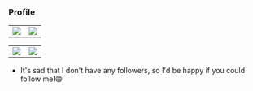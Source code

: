 ### Profile
<table>
  <td><img src="https://github-readme-stats.vercel.app/api?username=ppmasa8&show_icons=true&theme=vue"></td>
  <td><img src="https://github-readme-streak-stats.herokuapp.com/?user=ppmasa8&currStreakNum=2FD3EB&fire=pink&sideLabels=F00&show_icons=true&theme=vue"></td>
</table>
<table>
  <td><img src="https://github-readme-stats.vercel.app/api/top-langs/?username=ppmasa8&layout=compact&langs_count=8&show_icons=true&theme=vue"></td>
  <td><img src="https://github-profile-summary-cards.vercel.app/api/cards/profile-details?username=ppmasa8&theme=vue"></td>
</table>

- It's sad that I don't have any followers, so I'd be happy if you could follow me!😄 
